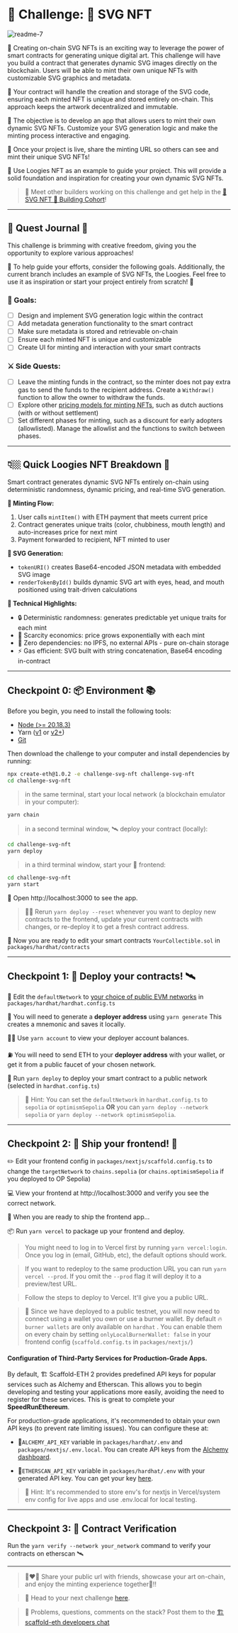 # 🚩 Challenge: 🎁 SVG NFT

![readme-7](https://raw.githubusercontent.com/scaffold-eth/se-2-challenges/challenge-svg-nft/extension/packages/nextjs/public/hero.png)

🎨 Creating on-chain SVG NFTs is an exciting way to leverage the power of smart contracts for generating unique digital art. This challenge will have you build a contract that generates dynamic SVG images directly on the blockchain. Users will be able to mint their own unique NFTs with customizable SVG graphics and metadata.

🔗 Your contract will handle the creation and storage of the SVG code, ensuring each minted NFT is unique and stored entirely on-chain. This approach keeps the artwork decentralized and immutable.

💎 The objective is to develop an app that allows users to mint their own dynamic SVG NFTs. Customize your SVG generation logic and make the minting process interactive and engaging.

🚀 Once your project is live, share the minting URL so others can see and mint their unique SVG NFTs!

🌟 Use Loogies NFT as an example to guide your project. This will provide a solid foundation and inspiration for creating your own dynamic SVG NFTs.

> 💬 Meet other builders working on this challenge and get help in the [🎁 SVG NFT 🎫 Building Cohort](https://t.me/+mUeITJ5u7Ig0ZWJh)!

---

## 📜 Quest Journal 🧭

This challenge is brimming with creative freedom, giving you the opportunity to explore various approaches!

🌟 To help guide your efforts, consider the following goals. Additionally, the current branch includes an example of SVG NFTs, the Loogies. Feel free to use it as inspiration or start your project entirely from scratch! 🚀

### 🥅 Goals:

- [ ] Design and implement SVG generation logic within the contract
- [ ] Add metadata generation functionality to the smart contract
- [ ] Make sure metadata is stored and retrievable on-chain
- [ ] Ensure each minted NFT is unique and customizable
- [ ] Create UI for minting and interaction with your smart contracts

### ⚔️ Side Quests:

- [ ] Leave the minting funds in the contract, so the minter does not pay extra gas to send the funds to the recipient address. Create a `Withdraw()` function to allow the owner to withdraw the funds.
- [ ] Explore other [pricing models for minting NFTs](https://docs.artblocks.io/creator-docs/minter-suite/minting-philosophy/), such as dutch auctions (with or without settlement)
- [ ] Set different phases for minting, such as a discount for early adopters (allowlisted). Manage the allowlist and the functions to switch between phases.

---

## 👇🏼 Quick Loogies NFT Breakdown 🎨

Smart contract generates dynamic SVG NFTs entirely on-chain using deterministic randomness, dynamic pricing, and real-time SVG generation.

**🔄 Minting Flow:**

1. User calls `mintItem()` with ETH payment that meets current price
2. Contract generates unique traits (color, chubbiness, mouth length) and auto-increases price for next mint
3. Payment forwarded to recipient, NFT minted to user

**🎨 SVG Generation:**

- `tokenURI()` creates Base64-encoded JSON metadata with embedded SVG image
- `renderTokenById()` builds dynamic SVG art with eyes, head, and mouth positioned using trait-driven calculations

**🚀 Technical Highlights:**

- 🔒 Deterministic randomness: generates predictable yet unique traits for each mint
- 💎 Scarcity economics: price grows exponentially with each mint
- 🔗 Zero dependencies: no IPFS, no external APIs - pure on-chain storage
- ⚡ Gas efficient: SVG built with string concatenation, Base64 encoding in-contract

---

## Checkpoint 0: 📦 Environment 📚

Before you begin, you need to install the following tools:

- [Node (>= 20.18.3)](https://nodejs.org/en/download/)
- Yarn ([v1](https://classic.yarnpkg.com/en/docs/install/) or [v2+](https://yarnpkg.com/getting-started/install))
- [Git](https://git-scm.com/downloads)

Then download the challenge to your computer and install dependencies by running:

```sh
npx create-eth@1.0.2 -e challenge-svg-nft challenge-svg-nft
cd challenge-svg-nft
```

> in the same terminal, start your local network (a blockchain emulator in your computer):

```sh
yarn chain
```

> in a second terminal window, 🛰 deploy your contract (locally):

```sh
cd challenge-svg-nft
yarn deploy
```

> in a third terminal window, start your 📱 frontend:

```sh
cd challenge-svg-nft
yarn start
```

📱 Open http://localhost:3000 to see the app.

> 👩‍💻 Rerun `yarn deploy --reset` whenever you want to deploy new contracts to the frontend, update your current contracts with changes, or re-deploy it to get a fresh contract address.

🔏 Now you are ready to edit your smart contracts `YourCollectible.sol` in `packages/hardhat/contracts`

---

## Checkpoint 1: 💾 Deploy your contracts! 🛰

📡 Edit the `defaultNetwork` to [your choice of public EVM networks](https://ethereum.org/en/developers/docs/networks/) in `packages/hardhat/hardhat.config.ts`

🔐 You will need to generate a **deployer address** using `yarn generate` This creates a mnemonic and saves it locally.

👩‍🚀 Use `yarn account` to view your deployer account balances.

⛽️ You will need to send ETH to your **deployer address** with your wallet, or get it from a public faucet of your chosen network.

🚀 Run `yarn deploy` to deploy your smart contract to a public network (selected in `hardhat.config.ts`)

> 💬 Hint: You can set the `defaultNetwork` in `hardhat.config.ts` to `sepolia` or `optimismSepolia` **OR** you can `yarn deploy --network sepolia` or `yarn deploy --network optimismSepolia`.

---

## Checkpoint 2: 🚢 Ship your frontend! 🚁

✏️ Edit your frontend config in `packages/nextjs/scaffold.config.ts` to change the `targetNetwork` to `chains.sepolia` (or `chains.optimismSepolia` if you deployed to OP Sepolia)

💻 View your frontend at http://localhost:3000 and verify you see the correct network.

📡 When you are ready to ship the frontend app...

📦 Run `yarn vercel` to package up your frontend and deploy.

> You might need to log in to Vercel first by running `yarn vercel:login`. Once you log in (email, GitHub, etc), the default options should work.

> If you want to redeploy to the same production URL you can run `yarn vercel --prod`. If you omit the `--prod` flag it will deploy it to a preview/test URL.

> Follow the steps to deploy to Vercel. It'll give you a public URL.

> 🦊 Since we have deployed to a public testnet, you will now need to connect using a wallet you own or use a burner wallet. By default 🔥 `burner wallets` are only available on `hardhat` . You can enable them on every chain by setting `onlyLocalBurnerWallet: false` in your frontend config (`scaffold.config.ts` in `packages/nextjs/`)

#### Configuration of Third-Party Services for Production-Grade Apps.

By default, 🏗 Scaffold-ETH 2 provides predefined API keys for popular services such as Alchemy and Etherscan. This allows you to begin developing and testing your applications more easily, avoiding the need to register for these services.
This is great to complete your **SpeedRunEthereum**.

For production-grade applications, it's recommended to obtain your own API keys (to prevent rate limiting issues). You can configure these at:

- 🔷`ALCHEMY_API_KEY` variable in `packages/hardhat/.env` and `packages/nextjs/.env.local`. You can create API keys from the [Alchemy dashboard](https://dashboard.alchemy.com/).

- 📃`ETHERSCAN_API_KEY` variable in `packages/hardhat/.env` with your generated API key. You can get your key [here](https://etherscan.io/myapikey).

> 💬 Hint: It's recommended to store env's for nextjs in Vercel/system env config for live apps and use .env.local for local testing.

---

## Checkpoint 3: 📜 Contract Verification

Run the `yarn verify --network your_network` command to verify your contracts on etherscan 🛰

---

> 👩‍❤️‍👨 Share your public url with friends, showcase your art on-chain, and enjoy the minting experience together🎉!!

> 🏃 Head to your next challenge [here](https://speedrunethereum.com).

> 💬 Problems, questions, comments on the stack? Post them to the [🏗 scaffold-eth developers chat](https://t.me/joinchat/F7nCRK3kI93PoCOk)
